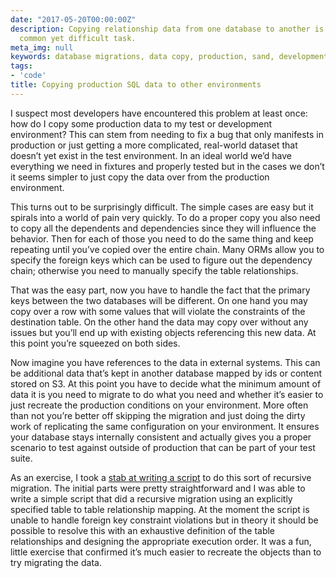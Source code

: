 ```yaml
---
date: "2017-05-20T00:00:00Z"
description: Copying relationship data from one database to another is a surprisingly
  common yet difficult task.
meta_img: null
keywords: database migrations, data copy, production, sand, development, test
tags:
- 'code'
title: Copying production SQL data to other environments
---
```


I suspect most developers have encountered this problem at least once: how do I copy some production data to my test or development environment? This can stem from needing to fix a bug that only manifests in production or just getting a more complicated, real-world dataset that doesn’t yet exist in the test environment. In an ideal world we’d have everything we need in fixtures and properly tested but in the cases we don’t it seems simpler to just copy the data over from the production environment.

This turns out to be surprisingly difficult. The simple cases are easy but it spirals into a world of pain very quickly. To do a proper copy you also need to copy all the dependents and dependencies since they will influence the behavior. Then for each of those you need to do the same thing and keep repeating until you’ve copied over the entire chain. Many ORMs allow you to specify the foreign keys which can be used to figure out the dependency chain; otherwise you need to manually specify the table relationships.

That was the easy part, now you have to handle the fact that the primary keys between the two databases will be different. On one hand you may copy over a row with some values that will violate the constraints of the destination table. On the other hand the data may copy over without any issues but you’ll end up with existing objects referencing this new data. At this point you’re squeezed on both sides.

Now imagine you have references to the data in external systems. This can be additional data that’s kept in another database mapped by ids or content stored on S3. At this point you have to decide what the minimum amount of data it is you need to migrate to do what you need and whether it’s easier to just recreate the production conditions on your environment. More often than not you’re better off skipping the migration and just doing the dirty work of replicating the same configuration on your environment. It ensures your database stays internally consistent and actually gives you a proper scenario to test against outside of production that can be part of your test suite.

As an exercise, I took a [stab at writing a script](https://github.com/dangoldin/db-tools/blob/master/migrate.py) to do this sort of recursive migration. The initial parts were pretty straightforward and I was able to write a simple script that did a recursive migration using an explicitly specified table to table relationship mapping. At the moment the script is unable to handle foreign key constraint violations but in theory it should be possible to resolve this with an exhaustive definition of the table relationships and designing the appropriate execution order. It was a fun, little exercise that confirmed it’s much easier to recreate the objects than to try migrating the data.

